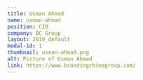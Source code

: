 ```yaml
---
title: Usman Ahmad
name: usman-ahmad
position: CIO
company: BC Group
layout: 2019_default
modal-id: 1
thumbnail: usman-ahmad.png
alt: Picture of Usman Ahmad
link: https://www.brandingchinagroup.com/
---
```

